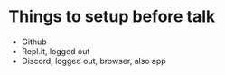 # Things to setup before talk
* Github
* Repl.it, logged out
* Discord, logged out, browser, also app
